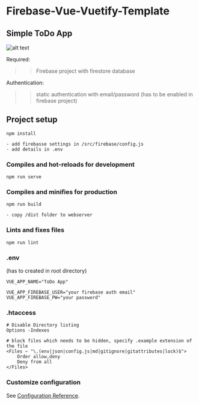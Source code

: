 # Firebase-Vue-Vuetify-Template
## Simple ToDo App


![alt text](https://www.lxmcloud.tk/git/todo2.png)


Required:
>> Firebase project with firestore database

Authentication:
>> static authentication with email/password (has to be enabled in firebase project)


## Project setup
```
npm install

- add firebasse settings in /src/firebase/config.js
- add details in .env

```

### Compiles and hot-reloads for development
```
npm run serve
```

### Compiles and minifies for production
```
npm run build

- copy /dist folder to webserver
```

### Lints and fixes files
```
npm run lint
```

### .env 
(has to created in root directory)
```
VUE_APP_NAME="ToDo App"

VUE_APP_FIREBASE_USER="your firebase auth email"
VUE_APP_FIREBASE_PW="your password"
```

### .htaccess
```
# Disable Directory listing
Options -Indexes

# block files which needs to be hidden, specify .example extension of the file
<Files ~ "\.(env|json|config.js|md|gitignore|gitattributes|lock)$">
    Order allow,deny
    Deny from all
</Files>

 ```



### Customize configuration
See [Configuration Reference](https://cli.vuejs.org/config/).


